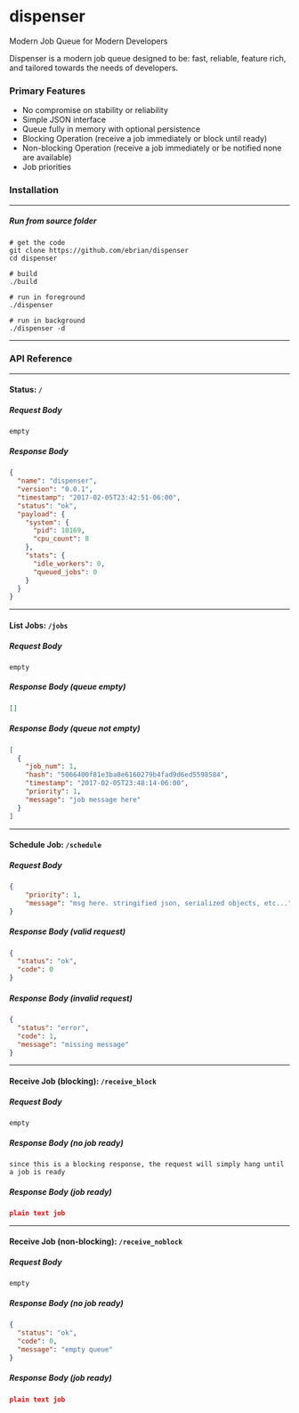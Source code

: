 # dispenser
Modern Job Queue for Modern Developers

Dispenser is a modern job queue designed to be: fast, reliable, feature rich, and tailored towards the needs of developers.

### Primary Features
- No compromise on stability or reliability
- Simple JSON interface
- Queue fully in memory with optional persistence
- Blocking Operation (receive a job immediately or block until ready)
- Non-blocking Operation (receive a job immediately or be notified none are available)
- Job priorities

### Installation
---

##### Run from source folder
```
# get the code
git clone https://github.com/ebrian/dispenser
cd dispenser

# build
./build

# run in foreground
./dispenser

# run in background
./dispenser -d
```

---

### API Reference
---

#### Status: `/`
##### Request Body
```
empty
```
##### Response Body
```json
{
  "name": "dispenser",
  "version": "0.0.1",
  "timestamp": "2017-02-05T23:42:51-06:00",
  "status": "ok",
  "payload": {
    "system": {
      "pid": 10169,
      "cpu_count": 8
    },
    "stats": {
      "idle_workers": 0,
      "queued_jobs": 0
    }
  }
}
```

---

#### List Jobs: `/jobs`
##### Request Body
```
empty
```
##### Response Body (queue empty)
```json
[]
```
##### Response Body (queue not empty)
```json
[
  {
    "job_num": 1,
    "hash": "5066400f81e3ba8e6160279b4fad9d6ed5598584",
    "timestamp": "2017-02-05T23:48:14-06:00",
    "priority": 1,
    "message": "job message here"
  }
]
```

---

#### Schedule Job: `/schedule`
##### Request Body
```json
{
    "priority": 1,
    "message": "msg here. stringified json, serialized objects, etc..."
}
```
##### Response Body (valid request)
```json
{
  "status": "ok",
  "code": 0
}
```
##### Response Body (invalid request)
```json
{
  "status": "error",
  "code": 1,
  "message": "missing message"
}
```

---

#### Receive Job (blocking): `/receive_block`
##### Request Body
```
empty
```
##### Response Body (no job ready)
```
since this is a blocking response, the request will simply hang until a job is ready
```
##### Response Body (job ready)
```json
plain text job
```

---

#### Receive Job (non-blocking): `/receive_noblock`
##### Request Body
```
empty
```
##### Response Body (no job ready)
```json
{
  "status": "ok",
  "code": 0,
  "message": "empty queue"
}
```
##### Response Body (job ready)
```json
plain text job
```

